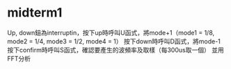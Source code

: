 # midterm1
Up, down鈕為interruptin，按下up時呼叫U函式，將mode+1（mode1 = 1/8, mode2 = 1/4, mode3 = 1/2, mode4 = 1）
按下down時呼叫D函式，將mode-1
按下confirm時呼叫S函式，確認要產生的波頻率及取樣（每300us取一個）
並用FFT分析
